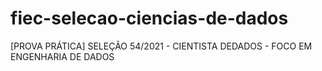 # fiec-selecao-ciencias-de-dados
[PROVA PRÁTICA] SELEÇÃO 54/2021 - CIENTISTA DEDADOS - FOCO EM ENGENHARIA DE DADOS
